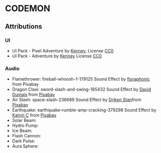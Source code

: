 # CODEMON

## Attributions

### UI

- UI Pack - Pixel Adventure by [Kenney](https://www.kenney.nl/assets/ui-pack-pixel-adventure), License [CC0](https://creativecommons.org/publicdomain/zero/1.0/)
- UI Pack - Adventure by [Kenney](https://www.kenney.nl/assets/ui-pack-adventure) License [CC0](https://creativecommons.org/publicdomain/zero/1.0/)

### Audio

- Flamethrower: fireball-whoosh-1-179125 Sound Effect by [floraphonic](https://pixabay.com/users/floraphonic-38928062/?utm_source=link-attribution&utm_medium=referral&utm_campaign=music&utm_content=179125) from Pixabay
- Dragon Claw: sword-slash-and-swing-185432 Sound Effect by [David Dumais](https://pixabay.com/users/daviddumaisaudio-41768500/?utm_source=link-attribution&utm_medium=referral&utm_campaign=music&utm_content=185432) from [Pixabay](https://pixabay.com/sound-effects//?utm_source=link-attribution&utm_medium=referral&utm_campaign=music&utm_content=185432)
- Air Slash: space-slash-236689 Sound Effect by [Driken Stan](https://pixabay.com/users/driken5482-45721595/?utm_source=link-attribution&utm_medium=referral&utm_campaign=music&utm_content=236689)from [Pixabay](https://pixabay.com//?utm_source=link-attribution&utm_medium=referral&utm_campaign=music&utm_content=236689)
- Earthquake: earthquake-rumble-amp-cracking-379298 Sound Effect by [Kalvin C](https://pixabay.com/users/themediaguy-50389411/?utm_source=link-attribution&utm_medium=referral&utm_campaign=music&utm_content=379298) from [Pixabay](https://pixabay.com//?utm_source=link-attribution&utm_medium=referral&utm_campaign=music&utm_content=379298)
- Solar Beam:
- Hydro Pump:
- Ice Beam:
- Flash Cannon:
- Dark Pulse:
- Aura Sphere:
